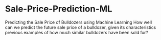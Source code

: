 # Sale-Price-Prediction-ML
Predicting the Sale Price of Bulldozers using Machine Learning
How well can we predict the future sale price of a bulldozer, given its characteristics previous examples of how much similar bulldozers have been sold for?
